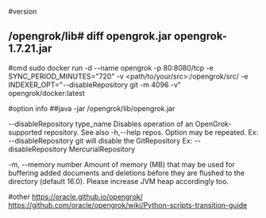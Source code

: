 #version
## /opengrok/lib# diff opengrok.jar opengrok-1.7.21.jar

#cmd
sudo docker run -d  --name opengrok -p 80:8080/tcp -e SYNC_PERIOD_MINUTES="720" -v <path/to/your/src>:/opengrok/src/ -e INDEXER_OPT="--disableRepository git -m 4096 -v"  opengrok/docker:latest

#option info
##java -jar /opengrok/lib/opengrok.jar

  --disableRepository type_name
        Disables operation of an OpenGrok-supported repository. See also
        -h,--help repos. Option may be repeated.
          Ex: --disableRepository git
              will disable the GitRepository
          Ex: --disableRepository MercurialRepository

  -m, --memory number
        Amount of memory (MB) that may be used for buffering added documents and
        deletions before they are flushed to the directory (default 16.0).
        Please increase JVM heap accordingly too.
        
#other
https://oracle.github.io/opengrok/
https://github.com/oracle/opengrok/wiki/Python-scripts-transition-guide

